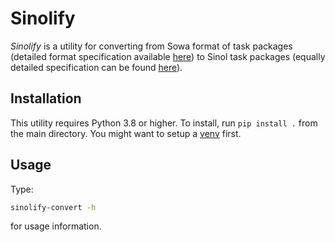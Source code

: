 # Sinolify
*Sinolify* is a utility for converting from Sowa format of task 
packages (detailed format specification available 
[here](https://www.youtube.com/watch?v=dQw4w9WgXcQ))
to Sinol task packages (equally detailed specification can be found 
[here](https://www.youtube.com/watch?v=dQw4w9WgXcQ)). 

## Installation
This utility requires Python 3.8 or higher.
To install, run `pip install .` from the main
directory. You might want to setup a 
[venv](https://docs.python.org/3/tutorial/venv.html)
first.

## Usage
Type:
```bash
sinolify-convert -h
```
for usage information.